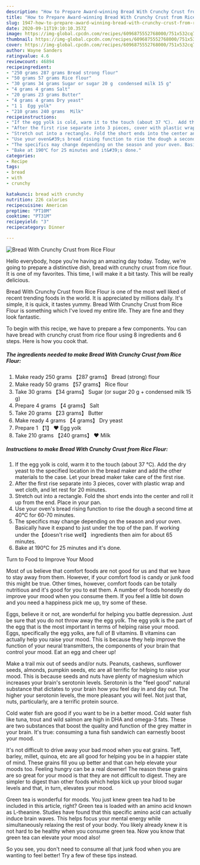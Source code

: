 ```yaml
---
description: "How to Prepare Award-winning Bread With Crunchy Crust from Rice Flour"
title: "How to Prepare Award-winning Bread With Crunchy Crust from Rice Flour"
slug: 1947-how-to-prepare-award-winning-bread-with-crunchy-crust-from-rice-flour
date: 2020-09-11T19:10:10.357Z
image: https://img-global.cpcdn.com/recipes/6096875552768000/751x532cq70/bread-with-crunchy-crust-from-rice-flour-recipe-main-photo.jpg
thumbnail: https://img-global.cpcdn.com/recipes/6096875552768000/751x532cq70/bread-with-crunchy-crust-from-rice-flour-recipe-main-photo.jpg
cover: https://img-global.cpcdn.com/recipes/6096875552768000/751x532cq70/bread-with-crunchy-crust-from-rice-flour-recipe-main-photo.jpg
author: Wayne Sanders
ratingvalue: 4.6
reviewcount: 46894
recipeingredient:
- "250 grams 287 grams Bread strong flour"
- "50 grams 57 grams Rice flour"
- "30 grams 34 grams Sugar or sugar 20 g  condensed milk 15 g"
- "4 grams 4 grams Salt"
- "20 grams 23 grams Butter"
- "4 grams 4 grams Dry yeast"
- "1 1  Egg yolk"
- "210 grams 240 grams  Milk"
recipeinstructions:
- "If the egg yolk is cold, warm it to the touch (about 37 ℃).  Add the dry yeast to the specified location in the bread maker and add the other materials to the case. Let your bread maker take care of the first rise."
- "After the first rise separate into 3 pieces, cover with plastic wrap and wet cloth, and let rest for 20 minutes."
- "Stretch out into a rectangle. Fold the short ends into the center and roll it up from the end. Place in your pan."
- "Use your oven&#39;s bread rising function to rise the dough a second time at 40℃ for 60-70 minutes."
- "The specifics may change depending on the season and your oven. Basically have it expand to just under the top of the pan.  If working under the【doesn&#39;t rise well】 ingredients then aim for about 65 minutes."
- "Bake at 190℃ for 25 minutes and it&#39;s done."
categories:
- Recipe
tags:
- bread
- with
- crunchy

katakunci: bread with crunchy 
nutrition: 226 calories
recipecuisine: American
preptime: "PT10M"
cooktime: "PT31M"
recipeyield: "3"
recipecategory: Dinner

---
```



![Bread With Crunchy Crust from Rice Flour](https://img-global.cpcdn.com/recipes/6096875552768000/751x532cq70/bread-with-crunchy-crust-from-rice-flour-recipe-main-photo.jpg)

Hello everybody, hope you're having an amazing day today. Today, we're going to prepare a distinctive dish, bread with crunchy crust from rice flour. It is one of my favorites. This time, I will make it a bit tasty. This will be really delicious.

Bread With Crunchy Crust from Rice Flour is one of the most well liked of recent trending foods in the world. It is appreciated by millions daily. It's simple, it is quick, it tastes yummy. Bread With Crunchy Crust from Rice Flour is something which I've loved my entire life. They are fine and they look fantastic.




To begin with this recipe, we have to prepare a few components. You can have bread with crunchy crust from rice flour using 8 ingredients and 6 steps. Here is how you cook that.

<!--inarticleads1-->

##### The ingredients needed to make Bread With Crunchy Crust from Rice Flour:

1. Make ready 250 grams 【287 grams】 Bread (strong) flour
1. Make ready 50 grams 【57 grams】 Rice flour
1. Take 30 grams 【34 grams】 Sugar (or sugar 20 g + condensed milk 15 g)
1. Prepare 4 grams 【4 grams】 Salt
1. Take 20 grams 【23 grams】 Butter
1. Make ready 4 grams 【4 grams】 Dry yeast
1. Prepare 1 【1】 ❤ Egg yolk
1. Take 210 grams 【240 grams】 ❤ Milk




<!--inarticleads2-->

##### Instructions to make Bread With Crunchy Crust from Rice Flour:

1. If the egg yolk is cold, warm it to the touch (about 37 ℃).  Add the dry yeast to the specified location in the bread maker and add the other materials to the case. Let your bread maker take care of the first rise.
1. After the first rise separate into 3 pieces, cover with plastic wrap and wet cloth, and let rest for 20 minutes.
1. Stretch out into a rectangle. Fold the short ends into the center and roll it up from the end. Place in your pan.
1. Use your oven&#39;s bread rising function to rise the dough a second time at 40℃ for 60-70 minutes.
1. The specifics may change depending on the season and your oven. Basically have it expand to just under the top of the pan.  If working under the【doesn&#39;t rise well】 ingredients then aim for about 65 minutes.
1. Bake at 190℃ for 25 minutes and it&#39;s done.




Turn to Food to Improve Your Mood


Most of us believe that comfort foods are not good for us and that we have to stay away from them. However, if your comfort food is candy or junk food this might be true. Other times, however, comfort foods can be totally nutritious and it's good for you to eat them. A number of foods honestly do improve your mood when you consume them. If you feel a little bit down and you need a happiness pick me up, try some of these.

Eggs, believe it or not, are wonderful for helping you battle depression. Just be sure that you do not throw away the egg yolk. The egg yolk is the part of the egg that is the most important in terms of helping raise your mood. Eggs, specifically the egg yolks, are full of B vitamins. B vitamins can actually help you raise your mood. This is because they help improve the function of your neural transmitters, the components of your brain that control your mood. Eat an egg and cheer up!

Make a trail mix out of seeds and/or nuts. Peanuts, cashews, sunflower seeds, almonds, pumpkin seeds, etc are all terrific for helping to raise your mood. This is because seeds and nuts have plenty of magnesium which increases your brain's serotonin levels. Serotonin is the "feel good" natural substance that dictates to your brain how you feel day in and day out. The higher your serotonin levels, the more pleasant you will feel. Not just that, nuts, particularly, are a terrific protein source.

Cold water fish are good if you want to be in a better mood. Cold water fish like tuna, trout and wild salmon are high in DHA and omega-3 fats. These are two substances that boost the quality and function of the grey matter in your brain. It's true: consuming a tuna fish sandwich can earnestly boost your mood. 

It's not difficult to drive away your bad mood when you eat grains. Teff, barley, millet, quinoa, etc are all good for helping you be in a happier state of mind. These grains fill you up better and that can help elevate your moods too. Feeling hungry can be a real downer! The reason these grains are so great for your mood is that they are not difficult to digest. They are simpler to digest than other foods which helps kick up your blood sugar levels and that, in turn, elevates your mood.

Green tea is wonderful for moods. You just knew green tea had to be included in this article, right? Green tea is loaded with an amino acid known as L-theanine. Studies have found that this specific amino acid can actually induce brain waves. This helps focus your mental energy while simultaneously relaxing the rest of your body. You likely already knew it is not hard to be healthy when you consume green tea. Now you know that green tea can elevate your mood also!

So you see, you don't need to consume all that junk food when you are wanting to feel better! Try  a few  of  these  tips  instead.

